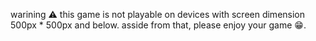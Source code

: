 warining ⚠
this game is not playable on devices with screen dimension 500px * 500px and below.
asside from that, please enjoy your game 😁.
